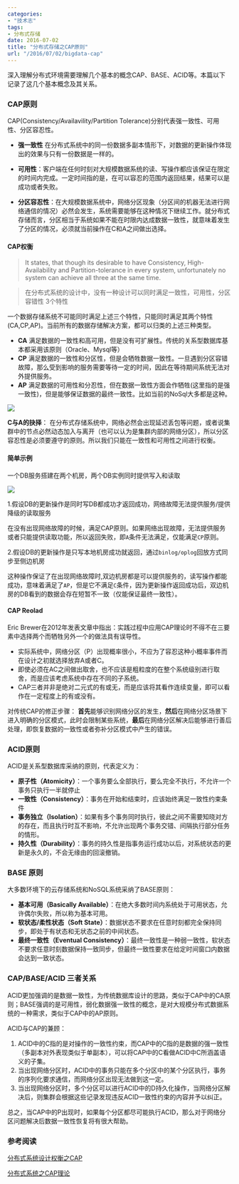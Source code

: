```yaml
---
categories:
- "技术志"
tags:
- 分布式存储
date: 2016-07-02
title: "分布式存储之CAP原则"
url: "/2016/07/02/bigdata-cap"
---
```


深入理解分布式环境需要理解几个基本的概念CAP、BASE、ACID等。本篇以下记录了这几个基本概念及其关系。

<!--more-->

### CAP原则

CAP(Consistency/Availavility/Partition Tolerance)分别代表强一致性、可用性、分区容忍性。

* **强一致性** 在分布式系统中的同一份数据多副本情形下，对数据的更新操作体现出的效果与只有一份数据是一样的。

* **可用性**：客户端在任何时刻对大规模数据系统的读、写操作都应该保证在限定的时间内完成。一定时间指的是，在可以容忍的范围内返回结果，结果可以是成功或者失败。

* **分区容忍性**：在大规模数据系统中，网络分区现象（分区间的机器无法进行网络通信的情况）必然会发生，系统需要能够在这种情况下继续工作。就分布式存储而言，分区相当于系统如果不能在时限内达成数据一致性，就意味着发生了分区的情况，必须就当前操作在C和A之间做出选择。


#### CAP权衡

> It states, that though its desirable to have Consistency, High-Availability and Partition-tolerance in every system, unfortunately no system can achieve all three at the same time.

> 在分布式系统的设计中，没有一种设计可以同时满足一致性，可用性，分区容错性 3个特性

一个数据存储系统不可能同时满足上述三个特性，只能同时满足其两个特性(CA,CP,AP)。当前所有的数据存储解决方案，都可以归类的上述三种类型。

* **CA** 满足数据的一致性和高可用，但是没有可扩展性。传统的关系型数据库基本都采用该原则（Oracle、Mysql等）
* **CP** 满足数据的一致性和分区性，但是会牺牲数据一致性。一旦遇到分区容错故障，那么受到影响的服务需要等待一定的时间，因此在等待期间系统无法对外提供服务。
* **AP** 满足数据的可用性和分忍性，但在数据一致性方面会作牺牲(这里指的是强一致性)，但是能够保证数据的最终一致性。比如当前的NoSql大多都是这种。

![](http://7xt5nc.com1.z0.glb.clouddn.com/pic/2016/2016-07-02-bigdata-cap-1.png)

**C与A的抉择**： 在分布式存储系统中，网络必然会出现延迟丢包等问题，或者说集群中的节点必然动态加入与离开（也可以认为是集群内部的网络分区），所以分区容忍性是必须要遵守的原则。所以我们只能在一致性和可用性之间进行权衡。

#### 简单示例

一个DB服务搭建在两个机房，两个DB实例同时提供写入和读取

![](http://7xt5nc.com1.z0.glb.clouddn.com/pic/2016/2016-07-02-bigdata-cap-2.png)

1.假设DB的更新操作是同时写DB都成功才返回成功，网络故障无法提供服务/提供降级的读取服务

在没有出现网络故障的时候，满足CAP原则。如果网络出现故障，无法提供服务或者只能提供读取功能，所以返回失败，即`A`条件无法满足，仅能满足`CP`原则。


2.假设DB的更新操作是只写本地机房成功就返回，通过`binlog/oplog`回放方式同步至侧边机房
  
这种操作保证了在出现网络故障时,双边机房都是可以提供服务的，读写操作都能成功，意味着满足了`AP`，但是它不满足`C`条件，因为更新操作返回成功后，双边机房的DB看到的数据会存在短暂不一致（仅能保证最终一致性）。

#### CAP Reolad

Eric Brewer在2012年发表文章中指出：实践过程中应用CAP理论时不得不在三要素中选择两个而牺牲另外一个的做法具有误导性。

* 实际系统中，网络分区（P）出现概率很小，不应为了容忍这种小概率事件而在设计之初就选择放弃A或者C。
* 即使必须在AC之间做出取舍，也不应该是粗粒度的在整个系统级别进行取舍，而是应该考虑系统中存在不同的子系统。
* CAP三者并非是绝对二元式的有或无，而是应该将其看作连续变量，即可以看作在一定程度上的有或没有。

对传统CAP的修正步骤：
**首先**能够识别网络分区的发生，**然后**在网络分区场景下进入明确的分区模式，此时会限制某些系统，**最后**在网络分区解决后能够进行善后处理，即恢复数据的一致性或者弥补分区模式中产生的错误。

### ACID原则

ACID是关系型数据库采纳的原则，代表定义为：

* **原子性（Atomicity）**：一个事务要么全部执行，要么完全不执行，不允许一个事务只执行一半就停止
* **一致性（Consistency）**：事务在开始和结束时，应该始终满足一致性约束条件 
* **事务独立（Isolation）**：如果有多个事务同时执行，彼此之间不需要知晓对方的存在，而且执行时互不影响，不允许出现两个事务交错、间隔执行部分任务的情形。 
* **持久性（Durability）**：事务的持久性是指事务运行成功以后，对系统状态的更新是永久的，不会无缘由的回滚撤销。

### BASE 原则

大多数环境下的云存储系统和NoSQL系统采纳了BASE原则：

* **基本可用（Basically Available）**：在绝大多数时间内系统处于可用状态，允许偶尔失败，所以称为基本可用。
* **软状态/柔性状态（Soft State）**：数据状态不要求在任意时刻都完全保持同步，即处于有状态和无状态之前的中间状态。
* **最终一致性（Eventual Consistency）**：最终一致性是一种弱一致性，软状态不要求任意时刻数据保持一致同步，但最终一致性要求在给定时间窗口内数据会达到一致状态。


### CAP/BASE/ACID 三者关系

ACID更加强调的是数据一致性，为传统数据库设计的思路，类似于CAP中的CA原则；BASE强调的是可用性，弱化数据强一致性的概念，是对大规模分布式数据系统的一种需求，类似于CAP中的AP原则。

ACID与CAP的兼顾：
1. ACID中的C指的是对操作的一致性约束，而CAP中的C指的是数据的强一致性（多副本对外表现类似于单副本），可以将CAP中的C看做ACID中C所涵盖语义的子集。
2. 当出现网络分区时，ACID中的事务只能在多个分区中的某个分区执行，事务的序列化要求通信，而网络分区出现无法做到这一定。
3. 当出现网络分区时，多个分区可以进行ACID中的D持久化操作，当网络分区解决后，则集群会根据这些记录发现违反ACID一致性约束的内容并予以纠正。

总之，当CAP中的P出现时，如果每个分区都尽可能执行ACID，那么对于网络分区问题解决后数据一致性恢复将有很大帮助。


### 参考阅读
[分布式系统设计权衡之CAP](http://www.cnblogs.com/Creator/p/3762315.html)

[分布式系统之CAP理论](http://www.cnblogs.com/hxsyl/p/4381980.html)
